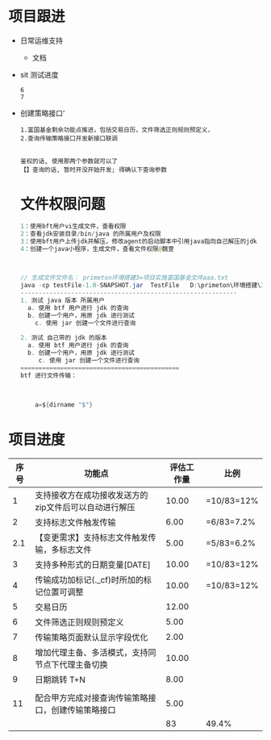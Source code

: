 # 项目跟进

* 日常运维支持

  * 文档

* sit 测试进度

  ```
  6
  7
  
  ```

  

  

* 创建策略接口‘

  ```
  1.富国基金剩余功能点推进，包括交易日历，文件筛选正则规则预定义，
  2.查询传输策略接口开发新接口联调
  
  
  鉴权的话, 使用那两个参数就可以了
  【】查询的话, 暂时开没开始开发; 得确认下查询参数
  
  ```

  

  # 文件权限问题

  ```java
  1：使用bft用户vi生成文件，查看权限
  2：查看jdk安装目录/bin/java 的所属用户及权限
  3：使用bft用户上传jdk并解压，修改agent的启动脚本中引用java指向自己解压的jdk
  4：创建一个java小程序，生成文件，查看文件权限@魏萱
  
  
      
  // 生成文件文件名： primeton环境搭建3=项目实施富国基金文件aaa.txt
  java -cp testFile-1.0-SNAPSHOT.jar  TestFile   D:\primeton\环境搭建\3=项目实施\富国基金\文件\aaa.txt    
  ------------------------------------------------------------
  1. 测试 java 版本 所属用户 
  	a. 使用 btf 用户进行 jdk 的查询
  	b. 创建一个用户，用原 jdk 进行测试
      c. 使用 jar 创建一个文件进行查询
      
  2. 测试 自己带的 jdk 的版本 	
  	a. 使用 btf 用户进行 jdk 的查询
  	b. 创建一个用户，用原 jdk 进行测试
       c. 使用 jar 创建一个文件进行查询
  ============================================
  btf 进行文件传输：    
  	
  
      
      a=${dirname "$"}
  ```
  
  
  
  







# 项目进度

| 序号 | 功能点                                                | 评估工作量 | 比例       |
| ---- | ----------------------------------------------------- | ---------- | ---------- |
| 1    | 支持接收方在成功接收发送方的zip文件后可以自动进行解压 | 10.00      | =10/83=12% |
| 2    | 支持标志文件触发传输                                  | 6.00       | =6/83=7.2% |
| 2.1  | 【变更需求】支持标志文件触发传输，多标志文件          | 5.00       | =5/83=6.2% |
| 3    | 支持多种形式的日期变量[DATE]                          | 10.00      | =10/83=12% |
| 4    | 传输成功加标记(._cf)时所加的标记位置可调整            | 10.00      | =10/83=12% |
| 5    | 交易日历                                              | 12.00      |            |
| 6    | 文件筛选正则规则预定义                                | 5.00       |            |
| 7    | 传输策略页面默认显示字段优化                          | 2.00       |            |
| 8    | 增加代理主备、多活模式，支持同节点下代理主备切换      | 10.00      |            |
| 9    | 日期跳转 T+N                                          | 8.00       |            |
|      |                                                       |            |            |
| 11   | 配合甲方完成对接查询传输策略接口，创建传输策略接口    | 5.00       |            |
|      |                                                       | 83         | 49.4%      |









